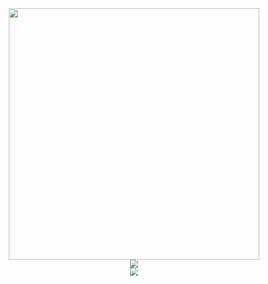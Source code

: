 <div align='center'>
 <a href="#"><img src="https://github-readme-stats.vercel.app/api?username=ZhiiwChen&show_icons=true&count_private=true&theme=dark" width="500"></a>
 
</div>

<div align="center"> <img src="https://metrics.lecoq.io/ZhiiwChen?template=classic&config.timezone=Asia%2FShanghai"> </div>
 

<div align="center"> <img src="https://activity-graph.herokuapp.com/graph?username=ZhiiwChen&theme=xcode" /> </div>

